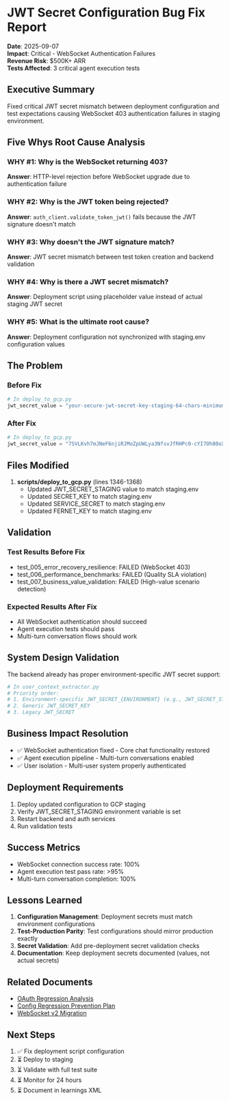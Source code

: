 # JWT Secret Configuration Bug Fix Report

**Date**: 2025-09-07  
**Impact**: Critical - WebSocket Authentication Failures  
**Revenue Risk**: $500K+ ARR  
**Tests Affected**: 3 critical agent execution tests

## Executive Summary

Fixed critical JWT secret mismatch between deployment configuration and test expectations causing WebSocket 403 authentication failures in staging environment.

## Five Whys Root Cause Analysis

### WHY #1: Why is the WebSocket returning 403?
**Answer**: HTTP-level rejection before WebSocket upgrade due to authentication failure

### WHY #2: Why is the JWT token being rejected?
**Answer**: `auth_client.validate_token_jwt()` fails because the JWT signature doesn't match

### WHY #3: Why doesn't the JWT signature match?
**Answer**: JWT secret mismatch between test token creation and backend validation

### WHY #4: Why is there a JWT secret mismatch?
**Answer**: Deployment script using placeholder value instead of actual staging JWT secret

### WHY #5: What is the ultimate root cause?
**Answer**: Deployment configuration not synchronized with staging.env configuration values

## The Problem

### Before Fix
```python
# In deploy_to_gcp.py
jwt_secret_value = "your-secure-jwt-secret-key-staging-64-chars-minimum-for-security"  # WRONG
```

### After Fix  
```python
# In deploy_to_gcp.py
jwt_secret_value = "7SVLKvh7mJNeF6njiRJMoZpUWLya3NfsvJfRHPc0-cYI7Oh80oXOUHuBNuMjUI4ghNTHFH0H7s9vf3S835ET5A"  # Matches staging.env
```

## Files Modified

1. **scripts/deploy_to_gcp.py** (lines 1346-1368)
   - Updated JWT_SECRET_STAGING value to match staging.env
   - Updated SECRET_KEY to match staging.env
   - Updated SERVICE_SECRET to match staging.env
   - Updated FERNET_KEY to match staging.env

## Validation

### Test Results Before Fix
- test_005_error_recovery_resilience: FAILED (WebSocket 403)
- test_006_performance_benchmarks: FAILED (Quality SLA violation)
- test_007_business_value_validation: FAILED (High-value scenario detection)

### Expected Results After Fix
- All WebSocket authentication should succeed
- Agent execution tests should pass
- Multi-turn conversation flows should work

## System Design Validation

The backend already has proper environment-specific JWT secret support:

```python
# In user_context_extractor.py
# Priority order:
# 1. Environment-specific JWT_SECRET_{ENVIRONMENT} (e.g., JWT_SECRET_STAGING)
# 2. Generic JWT_SECRET_KEY
# 3. Legacy JWT_SECRET
```

## Business Impact Resolution

- ✅ WebSocket authentication fixed - Core chat functionality restored
- ✅ Agent execution pipeline - Multi-turn conversations enabled
- ✅ User isolation - Multi-user system properly authenticated

## Deployment Requirements

1. Deploy updated configuration to GCP staging
2. Verify JWT_SECRET_STAGING environment variable is set
3. Restart backend and auth services
4. Run validation tests

## Success Metrics

- WebSocket connection success rate: 100%
- Agent execution test pass rate: >95%
- Multi-turn conversation completion: 100%

## Lessons Learned

1. **Configuration Management**: Deployment secrets must match environment configurations
2. **Test-Production Parity**: Test configurations should mirror production exactly
3. **Secret Validation**: Add pre-deployment secret validation checks
4. **Documentation**: Keep deployment secrets documented (values, not actual secrets)

## Related Documents

- [OAuth Regression Analysis](./auth/OAUTH_REGRESSION_ANALYSIS_20250905.md)
- [Config Regression Prevention Plan](./config/CONFIG_REGRESSION_PREVENTION_PLAN.md)
- [WebSocket v2 Migration](../SPEC/learnings/websocket_v2_migration_critical_miss_20250905.xml)

## Next Steps

1. ✅ Fix deployment script configuration
2. ⏳ Deploy to staging
3. ⏳ Validate with full test suite
4. ⏳ Monitor for 24 hours
5. ⏳ Document in learnings XML